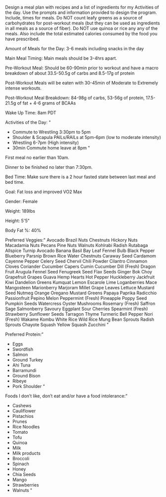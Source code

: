 Design a meal plan with recipes and a list of ingredients for my Activities of the day. Use the prompts and information provided to design the program. Include, times for meals. Do NOT count leafy greens as a source of carbohydrates for post-workout meals (but they can be used as ingredients in all meals as a source of fiber). Do NOT use quinoa or rice any any of the meals. Also include the total estimated calories consumed by the food you have prescribed.

Amount of Meals for the Day: 3-6 meals including snacks in the day

Main Meal Timing: Main meals should be 3-4hrs apart.

Pre-Workout Meal: Should be 60-90min prior to workout and have a macro breakdown of about 33.5-50.5g of carbs and  8.5-17g of protein

Post-Workout Meals will be eaten with 30-45min of Moderate to Extremely intense workouts.

Post-Workout Meal Breakdown: 84-98g of carbs, 53-56g of protein, 17.5-21.5g of fat + 4-6 grams of BCAAs

Wake Up Time: 8am PDT

Activities of the Day: "
- Commute to Wrestling 3:30pm to 5pm
- Shoulder & Scapula PAILs/RAILs at 5pm-6pm (low to moderate intensity)
- Wrestling 6-7pm (High intensity)
- 30min Commute home leave at 8pm
"

First meal no earlier than 10am.

Dinner to be finished no later than 7:30pm.

Bed Time: Make sure there is a 2 hour fasted state between last meal and bed time.

Goal: Fat loss and improved VO2 Max

Gender: Female

Weight: 189lbs

Height: 5'5"

Body Fat %: 40%

Preferred Veggies:"
Avocado
Brazil Nuts
Chestnuts
Hickory Nuts
Macadamia Nuts
Pecans
Pine Nuts
Walnuts
Kohlrabi
Radish
Rutabaga
Allspice
Turnip
Avocado
Banana
Basil
Bay Leaf
Fennel Bulb
Black Pepper
Blueberry
Parsnip
Brown Rice
Water Chestnuts
Caraway Seed
Cardamom
Cayenne Pepper
Celery Seed
Chervil
Chili Powder
Cilantro
Cinnamon
Cloves
Coriander
Cucumber
Capers
Cumin
Cucumber
Dill (Fresh)
Dragon Fruit
Arugula
Fennel Seed
Fenugreek Seed
Flax Seeds
Ginger
Bok Choy
Grapefruit
Grapes
Guava
Hemp Hearts
Hot Pepper
Huckleberry
Jackfruit
Kiwi
Dandelion Greens
Kumquat
Lemon
Escarole
Lime
Loganberries
Mace
Mangosteen
Marionberry
Marjoram
Millet
Grape Leaves
Lettuce
Mustard Seed
Nutmeg
Orange
Oregano
Mustard Greens
Papaya
Paprika
Radicchio
Passionfruit
Pepino Melon
Peppermint (Fresh)
Pineapple
Poppy Seed
Pumpkin Seeds
Watercress
Oyster Mushrooms
Rosemary (Fresh)
Saffron
Sage
Salmonberry
Savoury
Eggplant
Sour Cherries
Spearmint (Fresh)
Strawberry
Sunflower Seeds
Tarragon
Thyme
Turmeric
Bell Pepper
Nori (Fresh)
Wakame
Kombu
White Rice
Wild Rice
Mung Bean Sprouts
Radish Sprouts
Chayote Squash
Yellow Squash
Zucchini
"

Preferred Protein:”
- Eggs
- Swordfish
- Salmon
- Ground Turkey
- Ahi Tuna
- Barramundi
- Ground Bison
- Ribeye
- Pork Shoulder
“

Foods I don’t like, don’t eat and/or have a food intolerance:"
- Cashews
- Cauliflower
- Pistachios
- Prunes
- Rice Noodles
- Tomato
- Tofu
- Quinoa
- Milk
- Milk products
- Broccoli
- Spinach
- Honey
- Chia Seeds
- Mango
- Strawberries
- Walnuts
"